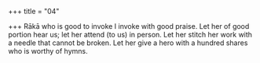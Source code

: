 +++
title = "04"

+++
Rākā who is good to invoke I invoke with good praise. Let her of good  portion hear us; let her attend (to us) in person.
Let her stitch her work with a needle that cannot be broken. Let her give  a hero with a hundred shares who is worthy of hymns.
